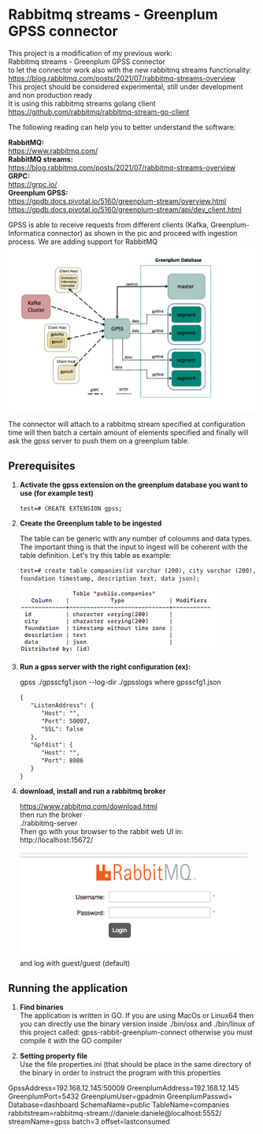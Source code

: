 # Rabbitmq streams - Greenplum GPSS connector

This project is a modification of my previous work: </br> 
Rabbitmq streams - Greenplum GPSS connector</br> 
to let the connector work also with the new rabbitmq streams functionality: </br>
https://blog.rabbitmq.com/posts/2021/07/rabbitmq-streams-overview</br>
This project should be considered experimental, still under development and non production ready  </br>
It is using this rabbitmq streams golang client </br>
https://github.com/rabbitmq/rabbitmq-stream-go-client </br>

The following reading can help you to better understand the software:

**RabbitMQ:** </br>
https://www.rabbitmq.com/ </br>
**RabbitMQ streams:** </br>
https://blog.rabbitmq.com/posts/2021/07/rabbitmq-streams-overview</br>
**GRPC:**  </br>
https://grpc.io/ </br>
**Greenplum GPSS:**</br>
https://gpdb.docs.pivotal.io/5160/greenplum-stream/overview.html</br>
https://gpdb.docs.pivotal.io/5160/greenplum-stream/api/dev_client.html</br>

GPSS is able to receive requests from different clients (Kafka, Greenplum-Informatica connector) as shown in the pic and proceed with ingestion process. We are adding support for RabbitMQ
![Screenshot](./pics/image2.png)

The connector will attach to a rabbitmq stream specified at configuration time will then batch a certain amount of elements specified and finally will ask the gpss server to push them on a greenplum table. </br>

## Prerequisites

1. **Activate the gpss extension on the greenplum database you want to use (for example test)**
   
      ```
      test=# CREATE EXTENSION gpss;
      ```
   
2. **Create the Greenplum table to be ingested**

      The table can be generic with any number of coloumns and data types. The important thing is that the input to ingest         will be coherent with the table definition. Let's try this table as example:
   
      ```
      test=# create table companies(id varchar (200), city varchar (200), foundation timestamp, description text, data json);
      ```

   ![Screenshot](./pics/definition.png)
   
3. **Run a gpss server with the right configuration (ex):**
  
      gpss ./gpsscfg1.json --log-dir ./gpsslogs
      where gpsscfg1.json 
  
      ```
      {
         "ListenAddress": {
            "Host": "",
            "Port": 50007,
            "SSL": false
         },
         "Gpfdist": {
            "Host": "",
            "Port": 8086
         }
      }
      ```

4. **download, install and run a rabbitmq broker**

      https://www.rabbitmq.com/download.html </br>
      then run the broker </br>
      ./rabbitmq-server </br>
      Then go with your browser to the rabbit web UI in: </br>
      http://localhost:15672/ </br></br>
      ![Screenshot](./pics/connection.png)<br/>
      and log with guest/guest (default)
      
## Running the application

1. **Find binaries** </br>
The application is written in GO. If you are using MacOs or Linux64 then you can directly use the binary version inside ./bin/osx and ./bin/linux of this project called: gpss-rabbit-greenplum-connect otherwise you must compile it with the GO compiler<br/>

2. **Setting property file**    
Use the file properties.ini (that should be place in the same directory of the binary in order to instruct the program        with this properties
      
GpssAddress=192.168.12.145:50009
GreenplumAddress=192.168.12.145
GreenplumPort=5432
GreenplumUser=gpadmin
GreenplumPasswd=
Database=dashboard
SchemaName=public
TableName=companies 
rabbitstream=rabbitmq-stream://daniele:daniele@localhost:5552/
streamName=gpss
batch=3
offset=lastconsumed

